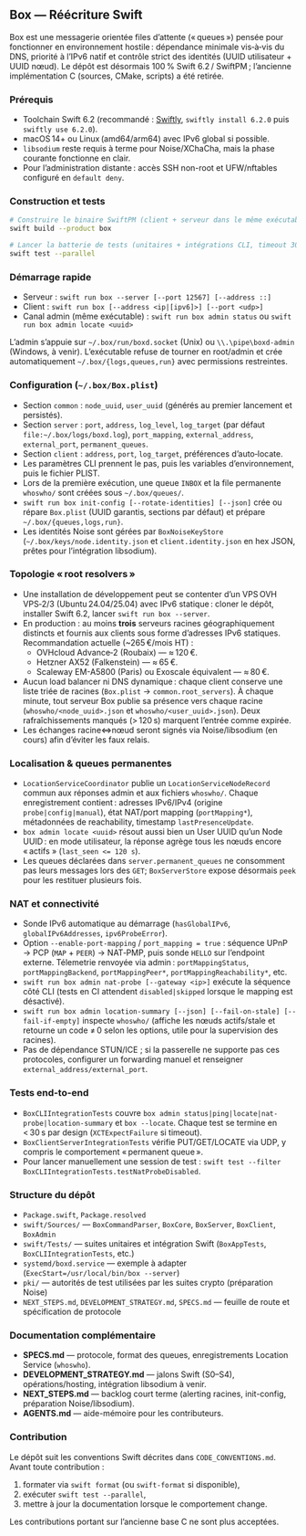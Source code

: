 ## Box — Réécriture Swift

Box est une messagerie orientée files d’attente (« queues ») pensée pour fonctionner en environnement hostile : dépendance minimale vis‑à‑vis du DNS, priorité à l’IPv6 natif et contrôle strict des identités (UUID utilisateur + UUID nœud). Le dépôt est désormais 100 % Swift 6.2 / SwiftPM ; l’ancienne implémentation C (sources, CMake, scripts) a été retirée.

### Prérequis
- Toolchain Swift 6.2 (recommandé : [Swiftly](https://www.swift.org/install/linux/#swiftly), `swiftly install 6.2.0` puis `swiftly use 6.2.0`).
- macOS 14+ ou Linux (amd64/arm64) avec IPv6 global si possible.
- `libsodium` reste requis à terme pour Noise/XChaCha, mais la phase courante fonctionne en clair.
- Pour l’administration distante : accès SSH non-root et UFW/nftables configuré en `default deny`.

### Construction et tests
```bash
# Construire le binaire SwiftPM (client + serveur dans le même exécutable)
swift build --product box

# Lancer la batterie de tests (unitaires + intégrations CLI, timeout 30 s par scénario)
swift test --parallel
```

### Démarrage rapide
- Serveur : `swift run box --server [--port 12567] [--address ::]`
- Client : `swift run box [--address <ip|[ipv6]>] [--port <udp>]`
- Canal admin (même exécutable) : `swift run box admin status` ou `swift run box admin locate <uuid>`

L’admin s’appuie sur `~/.box/run/boxd.socket` (Unix) ou `\\.\pipe\boxd-admin` (Windows, à venir). L’exécutable refuse de tourner en root/admin et crée automatiquement `~/.box/{logs,queues,run}` avec permissions restreintes.

### Configuration (`~/.box/Box.plist`)
- Section `common` : `node_uuid`, `user_uuid` (générés au premier lancement et persistés).
- Section `server` : `port`, `address`, `log_level`, `log_target` (par défaut `file:~/.box/logs/boxd.log`), `port_mapping`, `external_address`, `external_port`, `permanent_queues`.
- Section `client` : `address`, `port`, `log_target`, préférences d’auto‑locate.
- Les paramètres CLI prennent le pas, puis les variables d’environnement, puis le fichier PLIST.
- Lors de la première exécution, une queue `INBOX` et la file permanente `whoswho/` sont créées sous `~/.box/queues/`.
- `swift run box init-config [--rotate-identities] [--json]` crée ou répare `Box.plist` (UUID garantis, sections par défaut) et prépare `~/.box/{queues,logs,run}`.
- Les identités Noise sont gérées par `BoxNoiseKeyStore` (`~/.box/keys/node.identity.json` et `client.identity.json` en hex JSON, prêtes pour l’intégration libsodium).

### Topologie « root resolvers »
- Une installation de développement peut se contenter d’un VPS OVH VPS‑2/3 (Ubuntu 24.04/25.04) avec IPv6 statique : cloner le dépôt, installer Swift 6.2, lancer `swift run box --server`.
- En production : au moins **trois** serveurs racines géographiquement distincts et fournis aux clients sous forme d’adresses IPv6 statiques. Recommandation actuelle (~265 €/mois HT) :
  - OVHcloud Advance‑2 (Roubaix) — ≈ 120 €.
  - Hetzner AX52 (Falkenstein) — ≈ 65 €.
  - Scaleway EM-A5800 (Paris) ou Exoscale équivalent — ≈ 80 €.
- Aucun load balancer ni DNS dynamique : chaque client conserve une liste triée de racines (`Box.plist` → `common.root_servers`). À chaque minute, tout serveur Box publie sa présence vers chaque racine (`whoswho/<node_uuid>.json` et `whoswho/<user_uuid>.json`). Deux rafraîchissements manqués (> 120 s) marquent l’entrée comme expirée.
- Les échanges racine⇔nœud seront signés via Noise/libsodium (en cours) afin d’éviter les faux relais.

### Localisation & queues permanentes
- `LocationServiceCoordinator` publie un `LocationServiceNodeRecord` commun aux réponses admin et aux fichiers `whoswho/`. Chaque enregistrement contient : adresses IPv6/IPv4 (origine `probe|config|manual`), état NAT/port mapping (`portMapping*`), métadonnées de reachability, timestamp `lastPresenceUpdate`.
- `box admin locate <uuid>` résout aussi bien un User UUID qu’un Node UUID : en mode utilisateur, la réponse agrège tous les nœuds encore « actifs » (`last_seen <= 120 s`).
- Les queues déclarées dans `server.permanent_queues` ne consomment pas leurs messages lors des `GET`; `BoxServerStore` expose désormais `peek` pour les restituer plusieurs fois.

### NAT et connectivité
- Sonde IPv6 automatique au démarrage (`hasGlobalIPv6`, `globalIPv6Addresses`, `ipv6ProbeError`).
- Option `--enable-port-mapping` / `port_mapping = true` : séquence UPnP → PCP (`MAP` + `PEER`) → NAT‑PMP, puis sonde `HELLO` sur l’endpoint externe. Télemetrie renvoyée via admin : `portMappingStatus`, `portMappingBackend`, `portMappingPeer*`, `portMappingReachability*`, etc.
- `swift run box admin nat-probe [--gateway <ip>]` exécute la séquence côté CLI (tests en CI attendent `disabled|skipped` lorsque le mapping est désactivé).
- `swift run box admin location-summary [--json] [--fail-on-stale] [--fail-if-empty]` inspecte `whoswho/` (affiche les nœuds actifs/stale et retourne un code ≠ 0 selon les options, utile pour la supervision des racines).
- Pas de dépendance STUN/ICE ; si la passerelle ne supporte pas ces protocoles, configurer un forwarding manuel et renseigner `external_address/external_port`.

### Tests end-to-end
- `BoxCLIIntegrationTests` couvre `box admin status|ping|locate|nat-probe|location-summary` et `box --locate`. Chaque test se termine en < 30 s par design (`XCTExpectFailure` si timeout).
- `BoxClientServerIntegrationTests` vérifie PUT/GET/LOCATE via UDP, y compris le comportement « permanent queue ».
- Pour lancer manuellement une session de test : `swift test --filter BoxCLIIntegrationTests.testNatProbeDisabled`.

### Structure du dépôt
- `Package.swift`, `Package.resolved`
- `swift/Sources/` — `BoxCommandParser`, `BoxCore`, `BoxServer`, `BoxClient`, `BoxAdmin`
- `swift/Tests/` — suites unitaires et intégration Swift (`BoxAppTests`, `BoxCLIIntegrationTests`, etc.)
- `systemd/boxd.service` — exemple à adapter (`ExecStart=/usr/local/bin/box --server`)
- `pki/` — autorités de test utilisées par les suites crypto (préparation Noise)
- `NEXT_STEPS.md`, `DEVELOPMENT_STRATEGY.md`, `SPECS.md` — feuille de route et spécification de protocole

### Documentation complémentaire
- **SPECS.md** — protocole, format des queues, enregistrements Location Service (`whoswho`).
- **DEVELOPMENT_STRATEGY.md** — jalons Swift (S0–S4), opérations/hosting, intégration libsodium à venir.
- **NEXT_STEPS.md** — backlog court terme (alerting racines, init-config, préparation Noise/libsodium).
- **AGENTS.md** — aide-mémoire pour les contributeurs.

### Contribution
Le dépôt suit les conventions Swift décrites dans `CODE_CONVENTIONS.md`. Avant toute contribution :
1. formater via `swift format` (ou `swift-format` si disponible),
2. exécuter `swift test --parallel`,
3. mettre à jour la documentation lorsque le comportement change.

Les contributions portant sur l’ancienne base C ne sont plus acceptées.
